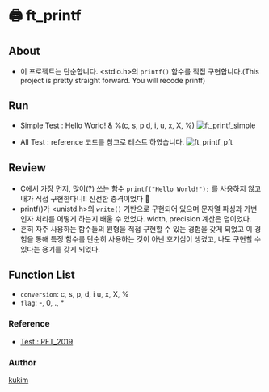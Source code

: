 # 🖨 ft_printf
## About
- 이 프로젝트는 단순합니다. <stdio.h>의 `printf()` 함수를 직접 구현합니다.(This project is pretty straight forward. You will recode printf)

## Run
- Simple Test : Hello World! & %(c, s, p d, i, u, x, X, %)
![ft_printf_simple](https://user-images.githubusercontent.com/57086195/104793652-0487c280-57e7-11eb-93c0-3e68a0daa440.gif)

- All Test : reference 코드를 참고로 테스트 하였습니다.
![ft_printf_pft](https://user-images.githubusercontent.com/57086195/104793648-02256880-57e7-11eb-81e0-e9ce46372826.gif)


## Review
- C에서 가장 먼저, 많이(?) 쓰는 함수 `printf("Hello World!");` 를 사용하지 않고 내가 직접 구현한다니!! 신선한 충격이었다 🎃
- printf()가 <unistd.h>의 `write()` 기반으로 구현되어 있으며 문자열 파싱과 가변인자 처리를 어떻게 하는지 배울 수 있었다. width, precision 계산은 덤이었다.
- 흔히 자주 사용하는 함수들의 원형을 직접 구현할 수 있는 경험을 갖게 되었고 이 경험을 통해 특정 함수를 단순히 사용하는 것이 아닌 호기심이 생겼고, 나도 구현할 수 있다는 용기를 갖게 되었다.

## Function List
- `conversion`: c, s, p, d, i u, x, X, %
- `flag`: -, 0, ., *

### Reference
- [Test : PFT_2019](https://github.com/cclaude42/PFT_2019)

### Author
[kukim](https://github.com/ku-kim)
